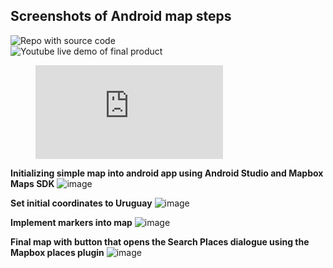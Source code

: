 ## Screenshots of Android map steps
![Repo with source code](https://github.com/meganluisa/android-app) <br>
![Youtube live demo of final product](https://youtu.be/lmtk437kEFI)
<figure class="video_container">
  <iframe src="https://youtu.be/lmtk437kEFI" frameborder="0" allowfullscreen="true"> </iframe>
</figure>

**Initializing simple map into android app using Android Studio and Mapbox Maps SDK**
![image](https://user-images.githubusercontent.com/52592848/110155235-55fa0a00-7db3-11eb-8c1e-a3e484b3277a.png)

**Set initial coordinates to Uruguay**
![image](https://user-images.githubusercontent.com/52592848/110211748-07597800-7e66-11eb-81b5-7ca1452ca527.png)

**Implement markers into map**
![image](https://user-images.githubusercontent.com/52592848/110211851-78009480-7e66-11eb-8e76-af03da64eb97.png)

**Final map with button that opens the Search Places dialogue using the Mapbox places plugin**
![image](https://user-images.githubusercontent.com/52592848/110213429-f6146980-7e6d-11eb-8b31-587a94445fe8.png)
